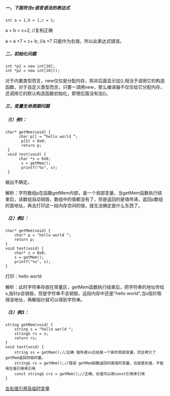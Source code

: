 ##### 一，下面符合c语言语法的表达式

```
int a = 1,b = 1,c = 1;
```

a = b = c+2;    //复制正确

a = a +7 = c+ b;    //a +7 只能作为右值，所以此表达式错误。

##### 二，初始化问题

```
int *p1 = new int[10]; 
int *p2 = new int[10]();
```

对于内置类型而言，new仅仅是分配内存，除非后面显示加(),相当于调用它的构造函数，对于自定义类型而言，只要一调用new，那么编译器不仅仅给它分配内存，还调用它的默认构造函数初始化，即使后面没有加()。

##### 三，变量生命周期问题

##### （1）例1：

```
char* getMem(void) {     
      char p[] = “hello world ”;
       p[5] = 0x0;
       return p;
 }
 void test(void) {     
      char *s = 0x0;
       s = getMem();
       printf("%s", s);
 }
```

输出不确定。

解析：字符数组p在函数getMem内部，是一个局部变量，当getMem函数执行结束后，该数组自动销毁，数组中的值都没有了，但是返回的是值传递，返回p数组的首地址，再去打印这一段内存空间的值，就无法确定是什么东西了。

##### （2）例2：

```
char* getMem(void) {
	char* p = "hello world ";
	return p;
}
void test(void) {
	char* s = 0x0;
	s = getMem();
	printf("%s", s);
}
```

打印：hello world

解析：此时字符串存放在常量区，getMem函数执行结束后，把字符串的地址传给s,指针p会销毁，但是字符串不会销毁，这段内存中还是"hello world",当s指针取得该地址，再解指针就可以得到字符串。

##### （3）例3：

```
string getMem(void) {
	string s = "hello world ";
	string& rs = s;
	return rs;
}
void test(void) {
	string ss = getMem();//正确 值传递ss已经是一个新的局部变量，完全拷贝了getMem返回的临时量。
	string& rs = getMem();//错误 getMem函数返回的是临时变量，也就是右值，不能用左值引用来引用
	const string& crs = getMem();//正确，右值可以用const引用来引用
}
```

[左右值引用及临时变量](https://blog.csdn.net/labud/article/details/47175105)